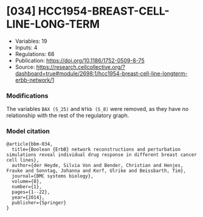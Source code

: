 # \[034\] HCC1954-BREAST-CELL-LINE-LONG-TERM

 - Variables: 19
 - Inputs: 4
 - Regulations: 68
 - Publication: https://doi.org/10.1186/1752-0509-8-75
 - Source: https://research.cellcollective.org/?dashboard=true#module/2698:1/hcc1954-breast-cell-line-longterm-erbb-network/1


### Modifications

The variables `BAX (S_25)` and `Nfkb (S_8)` were removed, as they have no relationship with the rest of the regulatory graph.

### Model citation

```
@article{bbm-034,
  title={Boolean {ErbB} network reconstructions and perturbation simulations reveal individual drug response in different breast cancer cell lines},
  author={der Heyde, Silvia Von and Bender, Christian and Henjes, Frauke and Sonntag, Johanna and Korf, Ulrike and Beissbarth, Tim},
  journal={BMC systems biology},
  volume={8},
  number={1},
  pages={1--22},
  year={2014},
  publisher={Springer}
}
```

